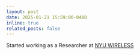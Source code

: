 ```yaml
---
layout: post
date: 2025-01-21 15:59:00-0400
inline: true
related_posts: false
---
```


Started working as a Researcher at [NYU WIRELESS](https://wireless.engineering.nyu.edu/)
